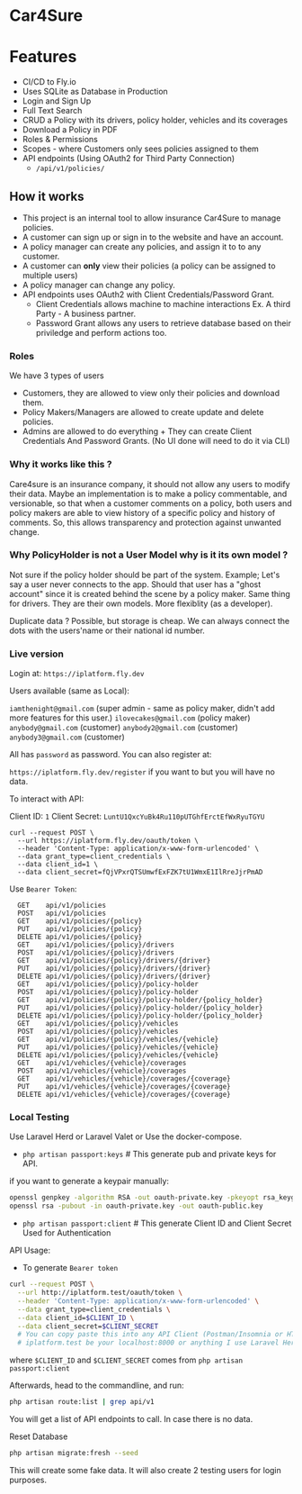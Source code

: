 Car4Sure
==========

# Features
- CI/CD to Fly.io
- Uses SQLite as Database in Production
- Login and Sign Up
- Full Text Search
- CRUD a Policy with its drivers, policy holder, vehicles and its coverages
- Download a Policy in PDF
- Roles & Permissions
- Scopes - where Customers only sees policies assigned to them
- API endpoints (Using OAuth2 for Third Party Connection)
  - `/api/v1/policies/`

## How it works

- This project is an internal tool to allow insurance Car4Sure to manage policies.
- A customer can sign up or sign in to the website and have an account.
- A policy manager can create any policies, and assign it to to any customer.
- A customer can **only** view their policies (a policy can be assigned to multiple users)
- A policy manager can change any policy.
- API endpoints uses OAuth2 with Client Credentials/Password Grant.
  - Client Credentials allows machine to machine interactions Ex. A third Party - A business partner.
  - Password Grant allows any users to retrieve database based on their priviledge and perform actions too.

### Roles
We have 3 types of users
- Customers, they are allowed to view only their policies and download them.
- Policy Makers/Managers are allowed to create update and delete policies.
- Admins are allowed to do everything + They can create Client Credentials And Password Grants. (No UI done will need to do it via CLI)


### Why it works like this ?

Care4sure is an insurance company, it should not allow any users to modify their data. Maybe an implementation is to make a policy commentable, and versionable, so that when a customer comments
on a policy, both users and policy makers are able to view history of a specific policy and history of comments. So, this allows transparency and protection against unwanted change.

### Why PolicyHolder is not a User Model why is it its own model ?
Not sure if the policy holder should be part of the system. Example; Let's say a user never connects to the app. Should that user has a "ghost account" since it is created behind the scene by a policy maker. Same thing for drivers. They are their own models. More flexiblity (as a developer).

Duplicate data ? Possible, but storage is cheap. We can always connect the dots with the users'name or their national id number.


### Live version

Login at: `https://iplatform.fly.dev`

Users available (same as Local):

`iamthenight@gmail.com` (super admin - same as policy maker, didn't add more features for this user.)
`ilovecakes@gmail.com` (policy maker)
`anybody@gmail.com` (customer)
`anybody2@gmail.com` (customer)
`anybody3@gmail.com` (customer)

All has `password` as password. You can also register at:

`https://iplatform.fly.dev/register` if you want to but you will have no data.


To interact with API:

Client ID: `1`
Client Secret: `LuntU1QxcYuBk4Ru110pUTGhfErctEfWxRyuTGYU`

```
curl --request POST \
  --url https://iplatform.fly.dev/oauth/token \
  --header 'Content-Type: application/x-www-form-urlencoded' \
  --data grant_type=client_credentials \
  --data client_id=1 \
  --data client_secret=fQjVPxrQTSUmwfExFZK7tU1WmxE1IlRreJjrPmAD
```
Use `Bearer Token`:

```csv
  GET    api/v1/policies 
  POST   api/v1/policies
  GET    api/v1/policies/{policy}
  PUT    api/v1/policies/{policy}
  DELETE api/v1/policies/{policy}
  GET    api/v1/policies/{policy}/drivers
  POST   api/v1/policies/{policy}/drivers
  GET    api/v1/policies/{policy}/drivers/{driver}
  PUT    api/v1/policies/{policy}/drivers/{driver}
  DELETE api/v1/policies/{policy}/drivers/{driver}
  GET    api/v1/policies/{policy}/policy-holder
  POST   api/v1/policies/{policy}/policy-holder
  GET    api/v1/policies/{policy}/policy-holder/{policy_holder}
  PUT    api/v1/policies/{policy}/policy-holder/{policy_holder}
  DELETE api/v1/policies/{policy}/policy-holder/{policy_holder}
  GET    api/v1/policies/{policy}/vehicles
  POST   api/v1/policies/{policy}/vehicles
  GET    api/v1/policies/{policy}/vehicles/{vehicle}
  PUT    api/v1/policies/{policy}/vehicles/{vehicle}
  DELETE api/v1/policies/{policy}/vehicles/{vehicle}
  GET    api/v1/vehicles/{vehicle}/coverages
  POST   api/v1/vehicles/{vehicle}/coverages
  GET    api/v1/vehicles/{vehicle}/coverages/{coverage}
  PUT    api/v1/vehicles/{vehicle}/coverages/{coverage}
  DELETE api/v1/vehicles/{vehicle}/coverages/{coverage}
```
### Local Testing

Use Laravel Herd or Laravel Valet or Use the docker-compose.

- `php artisan passport:keys` # This generate pub and private keys for API.

if you want to generate a keypair manually:

```sh
openssl genpkey -algorithm RSA -out oauth-private.key -pkeyopt rsa_keygen_bits:2048
openssl rsa -pubout -in oauth-private.key -out oauth-public.key
```

- `php artisan passport:client` # This generate Client ID and Client Secret Used for Authentication

API Usage:
- To generate `Bearer token`

```sh
curl --request POST \
  --url http://iplatform.test/oauth/token \
  --header 'Content-Type: application/x-www-form-urlencoded' \
  --data grant_type=client_credentials \
  --data client_id=$CLIENT_ID \
  --data client_secret=$CLIENT_SECRET
  # You can copy paste this into any API Client (Postman/Insomnia or HTTPie it will generate the format for you!)
  # iplatform.test be your localhost:8000 or anything I use Laravel Herd which is very useful.
```

where `$CLIENT_ID` and `$CLIENT_SECRET` comes from `php artisan passport:client`

Afterwards, head to the commandline, and run:

```sh
php artisan route:list | grep api/v1
```

You will get a list of API endpoints to call. In case there is no data.

Reset Database

```sh
php artisan migrate:fresh --seed
```

This will create some fake data. It will also create 2 testing users for login purposes.




